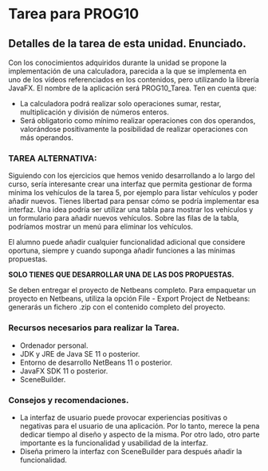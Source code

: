 # Tarea para PROG10

## Detalles de la tarea de esta unidad. Enunciado.

Con los conocimientos adquiridos durante la unidad se propone la implementación de una calculadora, parecida a la que se implementa en uno de los vídeos referenciados en los contenidos, pero utilizando la librería JavaFX. El nombre de la aplicación será PROG10_Tarea. Ten en cuenta que:

- La calculadora podrá realizar solo operaciones sumar, restar, multiplicación y división de números enteros.
- Será obligatorio como mínimo realizar operaciones con dos operandos, valorándose positivamente la posibilidad de realizar operaciones con más operandos.

### TAREA ALTERNATIVA:

Siguiendo con los ejercicios que hemos venido desarrollando a lo largo del curso, sería interesante crear una interfaz que permita gestionar de forma mínima los vehículos de la tarea 5, por ejemplo para listar vehículos y poder añadir nuevos. Tienes libertad para pensar cómo se podría implementar esa interfaz. Una idea podría ser utilizar una tabla para mostrar los vehículos y un formulario para añadir nuevos vehículos. Sobre las filas de la tabla, podríamos mostrar un menú para eliminar los vehículos.

El alumno puede añadir cualquier funcionalidad adicional que considere oportuna, siempre y cuando suponga añadir funciones a las mínimas propuestas.

**SOLO TIENES QUE DESARROLLAR UNA DE LAS DOS PROPUESTAS.**

Se deben entregar el proyecto de Netbeans completo. Para empaquetar un proyecto en Netbeans, utiliza la opción File - Export Project de Netbeans: generarás un fichero .zip con el contenido completo del proyecto.

### Recursos necesarios para realizar la Tarea.

- Ordenador personal.
- JDK y JRE de Java SE 11 o posterior.
- Entorno de desarrollo NetBeans 11 o posterior.
- JavaFX SDK 11 o posterior.
- SceneBuilder.

### Consejos y recomendaciones.

- La interfaz de usuario puede provocar experiencias positivas o negativas para el usuario de una aplicación. Por lo tanto, merece la pena dedicar tiempo al diseño y aspecto de la misma. Por otro lado, otro parte importante es la funcionalidad y usabilidad de la interfaz.
- Diseña primero la interfaz con SceneBuilder para después añadir la funcionalidad.
